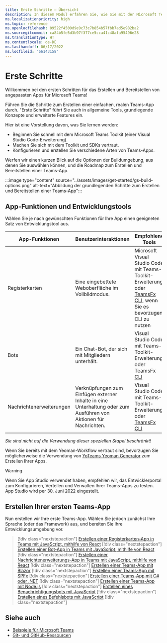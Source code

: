 ```yaml
---
title: Erste Schritte – Übersicht
description: In diesem Modul erfahren Sie, wie Sie mit der Microsoft Teams-Entwicklerdokumentation beginnen, die Sie mit allgemeinen Tools, grundlegenden Konzepten und erweiterten Features vertraut macht.
ms.localizationpriority: high
ms.topic: reference
ms.openlocfilehash: 09522f4509d9e9c73c7b854b57fbb7ad5e982ba2
ms.sourcegitcommit: ca84b5fe5d3b97f377ce5cca41c48afa95496e28
ms.translationtype: HT
ms.contentlocale: de-DE
ms.lasthandoff: 06/17/2022
ms.locfileid: "66143158"
---
```

# <a name="get-started"></a>Erste Schritte

Willkommen bei den ersten Schritten für das Erstellen und Bereitstellen von angepassten Apps für Microsoft Teams!

Führen Sie die Schritte zum Erstellen einer einfachen, realen Teams-App durch. "Erste Schritte" führt Sie auch in allgemeine Tools, grundlegende Konzepte und erweiterte Features ein.

Hier ist eine Vorstellung davon, was Sie lernen werden:

- Beginnen Sie schnell mit dem Microsoft Teams Toolkit (einer Visual Studio Code-Erweiterung).
- Machen Sie sich mit dem Toolkit und SDKs vertraut.
- Konfigurieren und erstellen Sie verschiedene Arten von Teams-Apps.

Werfen wir einen kurzen Blick auf die Optionen der Buildumgebung, aus denen Sie auswählen können, und die Roadmap zum Erstellen und Bereitstellen einer Teams-App.

:::image type="content" source="../assets/images/get-started/gs-build-options.png" alt-text="Abbildung der grundlegenden Schritte zum Erstellen und Bereitstellen einer Teams-App":::

## <a name="app-capabilities-and-development-tools"></a>App-Funktionen und Entwicklungstools

Wählen Sie je nach gewünschten Funktionen für Ihre App einen geeigneten Satz von Entwicklungstool aus.

| App-Funktionen | Benutzerinteraktionen | Empfohlene Tools | SDKs | Technologiestapel / Sprachen |
|--------|-------------|--------|--------|--------|
| Registerkarten | Eine eingebettete Weboberfläche im Vollbildmodus. | Microsoft Visual Studio Code mit Teams-Toolkit-Erweiterung oder [TeamsFx CLI,](https://github.com/OfficeDev/TeamsFx/blob/dev/docs/cli/user-manual.md) wenn Sie es bevorzugen, CLI zu nutzen | [TeamsFx SDK](/javascript/api/@microsoft/teamsfx/?view=msteams-client-js-latest&preserve-view=true) für wichtige Libs und [Teams-Client-SDK](/javascript/api/overview/msteams-client?view=msteams-client-js-latest&preserve-view=true) für UI-Funktionen | Webtechnologie im Allgemeinen HTML, CSS und JavaScript (inkl. React). |
| Bots | Ein Chat-Bot, der sich mit Mitgliedern unterhält. | Visual Studio Code mit Teams-Toolkit-Erweiterung oder [TeamsFx CLI](https://github.com/OfficeDev/TeamsFx/blob/dev/docs/cli/user-manual.md) | [TeamsFx SDK](/javascript/api/@microsoft/teamsfx/?view=msteams-client-js-latest&preserve-view=true) und [Bot Framework SDK](https://dev.botframework.com/) | Node.js, C#, Java und Python. |
| Nachrichtenerweiterungen | Verknüpfungen zum Einfügen externer Inhalte in eine Unterhaltung oder zum Ausführen von Aktionen für Nachrichten. | Visual Studio Code mit Teams-Toolkit-Erweiterung oder [TeamsFx CLI](https://github.com/OfficeDev/TeamsFx/blob/dev/docs/cli/user-manual.md) | [TeamsFx SDK](/javascript/api/@microsoft/teamsfx/?view=msteams-client-js-latest&preserve-view=true) und [Bot Framework SDK](https://dev.botframework.com/) | Node.js, C#, Java und Python. |

*Sie sind nicht auf die Verwendung dieser speziellen Stapel beschränkt!*

Wenn Sie bereits mit dem Yeoman-Workflow vertraut sind, bevorzugen Sie möglicherweise die Verwendung von [YoTeams Yeoman Generator](https://github.com/pnp/generator-teams/blob/master/docs/docs/tutorials/build-your-first-microsoft-teams-app.md) zum Erstellen Ihrer Apps.

> [!WARNING]
> Wenn Sie App Studio verwendet haben, empfehlen wir, das Entwicklerportal zum Konfigurieren, Verteilen und Verwalten Ihrer Teams-Apps zu testen.<br> App Studio wird per 30. Juni 2022 eingestellt.

## <a name="build-your-first-teams-app"></a>Erstellen Ihrer ersten Teams-App

Nun erstellen wir Ihre erste Teams-App. Wählen Sie jedoch zunächst Ihre Sprache (oder das Framework) aus, und bereiten Sie Ihre Entwicklungsumgebung vor.

> [!div class="nextstepaction"]
> [Erstellen einer Registerkarten-App in Teams mit JavaScript, mithilfe von React](../sbs-gs-javascript.yml)
> [!div class="nextstepaction"]
> [Erstellen einer Bot-App in Teams mit JavaScript, mithilfe von React](../sbs-gs-bot.yml)
> [!div class="nextstepaction"]
> [Erstellen einer Nachrichtenerweiterungs-App in Teams mit JavaScript, mithilfe von React](../sbs-gs-msgext.yml)
> [!div class="nextstepaction"]
> [Erstellen einer Teams-App mit Blazor](../sbs-gs-blazorupdate.yml)
> [!div class="nextstepaction"]
> [Erstellen einer Teams-App mit SPFx](../sbs-gs-spfx.yml)
> [!div class="nextstepaction"]
> [Erstellen einer Teams-App mit C# oder .NET](../sbs-gs-csharp.yml)
> [!div class="nextstepaction"]
> [Erstellen einer Teams-App mit Node.js](../sbs-gs-nodejs.yml)
> [!div class="nextstepaction"]
> [Erstellen eines Benachrichtigungsbots mit JavaScript](../sbs-gs-notificationbot.yml)
> [!div class="nextstepaction"]
> [Erstellen eines Befehlsbots mit JavaScript](../sbs-gs-commandbot.yml)
> [!div class="nextstepaction"]

## <a name="see-also"></a>Siehe auch

* [Beispiele für Microsoft Teams](https://github.com/OfficeDev/Microsoft-Teams-Samples#microsoft-teams-samples)
* [Git- und GitHub-Ressourcen](/contribute/additional-resources)
